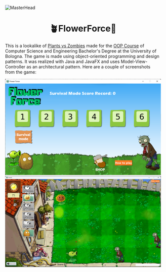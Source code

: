 ![MasterHead](https://imagebee.org/games/plants-vs.-zombies/plants-vs-zombies-3-1920x1080.jpg)

<h1 align="center">🪴FlowerForce🌻</h1>

<p align="left">
This is a lookalike of <a href="https://www.ea.com/games/plants-vs-zombies/plants-vs-zombies">Plants vs Zombies</a> made for the <a href="https://www.unibo.it/en/teaching/course-unit-catalogue/course-unit/2023/378219">OOP Course</a> of Computer Science and Engineering Bachelor's Degree at the University of Bologna. The game is made using object-oriented programming and design patterns. It was realized with Java and JavaFX and uses Model-View-Controller as an architectural pattern. Here are a couple of screenshots from the game:
</p>

<img src="https://raw.githubusercontent.com/nicolo-mn/OOP22-flower-force/main/screenshots/menu.png"/>
<img src="https://raw.githubusercontent.com/nicolo-mn/OOP22-flower-force/main/screenshots/game.png"/>
